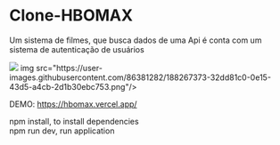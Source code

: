 # Clone-HBOMAX
Um sistema de filmes, que busca dados de uma Api é conta com um sistema de autenticação de usuários

<img src="https://user-images.githubusercontent.com/86381282/188267338-18222304-e81b-4523-9a2e-87eb10cebcaf.png"/>
img src="https://user-images.githubusercontent.com/86381282/188267373-32dd81c0-0e15-43d5-a4cb-2d1b30ebc753.png"/>


DEMO: https://hbomax.vercel.app/



npm install, to install dependencies
<br/>
npm run dev, run application
